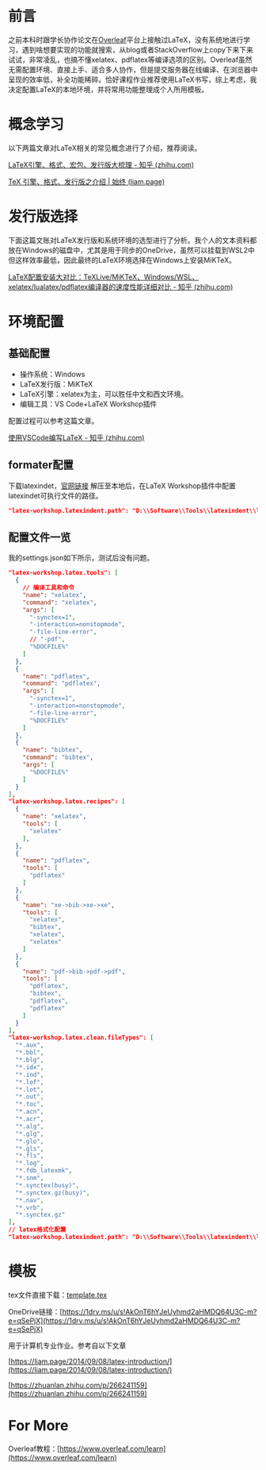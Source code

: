 # 前言

之前本科时跟学长协作论文在[Overleaf](https://www.overleaf.com/)平台上接触过LaTeX，没有系统地进行学习，遇到啥想要实现的功能就搜索，从blog或者StackOverflow上copy下来下来试试，非常凌乱，也搞不懂xelatex、pdflatex等编译选项的区别。Overleaf虽然无需配置环境、直接上手、适合多人协作，但是提交服务器在线编译、在浏览器中呈现的效率低，补全功能稀碎。恰好课程作业推荐使用LaTeX书写，综上考虑，我决定配置LaTeX的本地环境，并将常用功能整理成个人所用模板。

# 概念学习

以下两篇文章对LaTeX相关的常见概念进行了介绍，推荐阅读。

[LaTeX引擎、格式、宏包、发行版大梳理 - 知乎 (zhihu.com)](https://zhuanlan.zhihu.com/p/181557253)

[TeX 引擎、格式、发行版之介绍 | 始终 (liam.page)](https://liam.page/2018/11/26/introduction-to-TeX-engine-format-and-distribution/)

# 发行版选择

下面这篇文账对LaTeX发行版和系统环境的选型进行了分析。我个人的文本资料都放在Windows的磁盘中，尤其是用于同步的OneDrive，虽然可以挂载到WSL2中但这样效率最低，因此最终的LaTeX环境选择在Windows上安装MiKTeX。

[LaTeX配置安装大对比：TeXLive/MiKTeX、Windows/WSL、xelatex/lualatex/pdflatex编译器的速度性能详细对比 - 知乎 (zhihu.com)](https://zhuanlan.zhihu.com/p/374491983)

# 环境配置

## 基础配置

- 操作系统：Windows
- LaTeX发行版：MiKTeX
- LaTeX引擎：xelatex为主，可以胜任中文和西文环境。
- 编辑工具：VS Code+LaTeX Workshop插件

配置过程可以参考这篇文章。

[使用VSCode编写LaTeX - 知乎 (zhihu.com)](https://zhuanlan.zhihu.com/p/38178015)

## formater配置

下载latexindet，[官网链接](https://ctan.org/tex-archive/support/latexindent)
解压至本地后，在LaTeX Workshop插件中配置latexindet可执行文件的路径。

```json
"latex-workshop.latexindent.path": "D:\\Software\\Tools\\latexindent\\latexindent.exe",
```

## 配置文件一览

我的settings.json如下所示，测试后没有问题。

```json
"latex-workshop.latex.tools": [
  {
    // 编译工具和命令
    "name": "xelatex",
    "command": "xelatex",
    "args": [
      "-synctex=1",
      "-interaction=nonstopmode",
      "-file-line-error",
      // "-pdf",
      "%DOCFILE%"
    ]
  },
  {
    "name": "pdflatex",
    "command": "pdflatex",
    "args": [
      "-synctex=1",
      "-interaction=nonstopmode",
      "-file-line-error",
      "%DOCFILE%"
    ]
  },
  {
    "name": "bibtex",
    "command": "bibtex",
    "args": [
      "%DOCFILE%"
    ]
  }
],
"latex-workshop.latex.recipes": [
  {
    "name": "xelatex",
    "tools": [
      "xelatex"
    ],
  },
  {
    "name": "pdflatex",
    "tools": [
      "pdflatex"
    ]
  },
  {
    "name": "xe->bib->xe->xe",
    "tools": [
      "xelatex",
      "bibtex",
      "xelatex",
      "xelatex"
    ]
  },
  {
    "name": "pdf->bib->pdf->pdf",
    "tools": [
      "pdflatex",
      "bibtex",
      "pdflatex",
      "pdflatex"
    ]
  }
],
"latex-workshop.latex.clean.fileTypes": [
  "*.aux",
  "*.bbl",
  "*.blg",
  "*.idx",
  "*.ind",
  "*.lof",
  "*.lot",
  "*.out",
  "*.toc",
  "*.acn",
  "*.acr",
  "*.alg",
  "*.glg",
  "*.glo",
  "*.gls",
  "*.fls",
  "*.log",
  "*.fdb_latexmk",
  "*.snm",
  "*.synctex(busy)",
  "*.synctex.gz(busy)",
  "*.nav",
  "*.vrb",
  "*.synctex.gz"
],
// latex格式化配置
"latex-workshop.latexindent.path": "D:\\Software\\Tools\\latexindent\\latexindent.exe",
```

# 模板

tex文件直接下载：[template.tex](notes/latex_guideline.assets/template.tex ':include')

OneDrive链接：[https://1drv.ms/u/s!AkOnT6hYJeUyhmd2aHMDQ64U3C-m?e=qSePjX](https://1drv.ms/u/s!AkOnT6hYJeUyhmd2aHMDQ64U3C-m?e=qSePjX)

用于计算机专业作业。参考自以下文章

[https://liam.page/2014/09/08/latex-introduction/](https://liam.page/2014/09/08/latex-introduction/)

[https://zhuanlan.zhihu.com/p/266241159](https://zhuanlan.zhihu.com/p/266241159)

# For More

Overleaf教程：[https://www.overleaf.com/learn](https://www.overleaf.com/learn)

